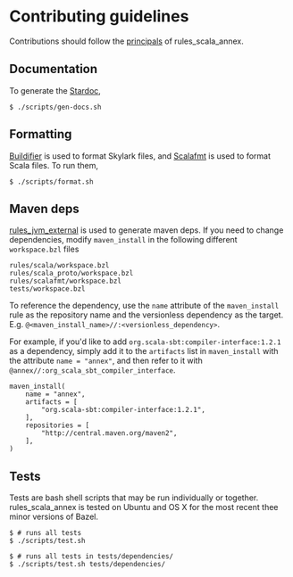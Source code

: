 # Contributing guidelines

Contributions should follow the [principals](../README.md#principals) of rules_scala_annex.

## Documentation

To generate the [Stardoc](https://github.com/bazelbuild/skydoc),

```
$ ./scripts/gen-docs.sh
```

## Formatting

[Buildifier](https://github.com/bazelbuild/buildtools/blob/master/buildifier) is used to format Skylark files,
and [Scalafmt](https://scalameta.org/scalafmt/) is used to format Scala files. To run them,

```
$ ./scripts/format.sh
```

## Maven deps

[rules_jvm_external](https://github.com/bazelbuild/rules_jvm_external) is used to generate maven deps. If you need to change
dependencies, modify `maven_install` in the following different `workspace.bzl` files

```
rules/scala/workspace.bzl
rules/scala_proto/workspace.bzl
rules/scalafmt/workspace.bzl
tests/workspace.bzl
```
To reference the dependency, use the `name` attribute of the `maven_install` rule as the repository name and the versionless dependency as the target. E.g. `@<maven_install_name>//:<versionless_dependency>`.

For example, if you'd like to add `org.scala-sbt:compiler-interface:1.2.1` as a dependency, simply add it to the `artifacts` list in `maven_install` with the attribute `name = "annex"`, and then refer to it with `@annex//:org_scala_sbt_compiler_interface`.

```
maven_install(
    name = "annex",
    artifacts = [
        "org.scala-sbt:compiler-interface:1.2.1",
    ],
    repositories = [
        "http://central.maven.org/maven2",
    ],
)
```

## Tests

Tests are bash shell scripts that may be run individually or together.
rules_scala_annex is tested on Ubuntu and OS X for the most recent thee minor versions of Bazel.

```
$ # runs all tests
$ ./scripts/test.sh
```

```
$ # runs all tests in tests/dependencies/
$ ./scripts/test.sh tests/dependencies/
```
